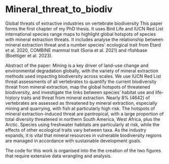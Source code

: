 # Mineral_threat_to_biodiv
Global threats of extractive industries on vertebrate biodiversity 
This paper forms the first chapter of my PhD thesis. It uses Bird Life and IUCN Red List international species range maps to highlight global hotspots of species with mineral extraction threats. It includes analyse the relationship between mineral extraction threat and a number species' ecological trait from Etard et al. 2020, COMBINE mammal trait (Soria et al. 2021) and rfishbase (Boettiger et al. 2023). 

Abstract of the paper:
Mining is a key driver of land-use change and environmental degradation globally, with the variety of mineral extraction methods used impacting biodiversity across scales. We use IUCN Red List threat assessments of all vertebrates to quantify the current biodiversity threat from mineral extraction, map the global hotspots of threatened biodiversity, and investigate the links between species’ habitat use and life-history traits and threat from mineral extraction. Nearly 8% (4642) of vertebrates are assessed as threatened by mineral extraction, especially mining and quarrying, with fish at particularly high risk. The hotspots of mineral extraction-induced threat are pantropical, with a large proportion of total diversity threatened in northern South America, West Africa, plus the Arctic. Species using freshwater habitats are particularly at risk, while the effects of other ecological traits vary between taxa. As the industry expands, it is vital that mineral resources in vulnerable biodiversity regions are managed in accordance with sustainable development goals.

The code for this work is organised into the the creation of the two figures that require extensive data wrangling and analysis. 
